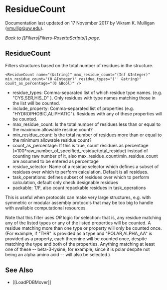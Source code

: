 # ResidueCount

Documentation last updated on 17 November 2017 by Vikram K. Mulligan (vmullig@uw.edu).

*Back to [[Filters|Filters-RosettaScripts]] page.*
## ResidueCount

Filters structures based on the total number of residues in the structure.

```
<ResidueCount name="(&string)" max_residue_count="(Inf &Integer)" min_residue_count="(0 &Integer)" residue_types="('' &string)" count_as_percentage="(0 &Bool)" />
```

-   residue\_types: Comma-separated list of which residue type names. (e.g. "CYS,SER,HIS\_D" ). Only residues with type names matching those in the list will be counted.
-   include\_property:  Comma-separated list of properties (e.g. "HYDROPHOBIC,ALIPHATIC").  Residues with any of these properties will be counted.
-   max\_residue\_count: Is the total number of residues less than or equal to the maximum allowable residue count?
-   min\_residue\_count: Is the total number of residues more than or equal to the minimum allowable residue count?
-   count\_as\_percentage: If this is true, count residues as percentage (=100\*raw_number_of_specified_residue/total_residue) instead of counting raw number of it, also  max_residue_count/min_residue_count are assumed to be entered as percentage
-   residue_selector: Name of a residue selector which defines a subset of residues over which to perform calculation. Default is all residues.
-   task_operations: defines subset of residues over which to perform calculation, default only check designable residues
-   packable: T/F, also count repackable residues in task_operations

This is useful when protocols can make very large structures, e.g. with symmetric or modular assembly protocols that may be too big to handle with available computational resources.

Note that this filter uses _OR_ logic for selection: that is, any residue matching any of the listed types or any of the listed properties will be counted.  A residue matching more than one type or property will only be counted once.  (For example, if "THR" is provided as a type and "POLAR,ALPHA_AA" is provided as a property, each threonine will be counted once, despite matching the type and both of the properties.  Anything matching at least one of these -- beta-3-lysine, for example, since it is polar despite not being an alpha amino acid -- will also be selected.)

## See Also

* [[LoadPDBMover]]
